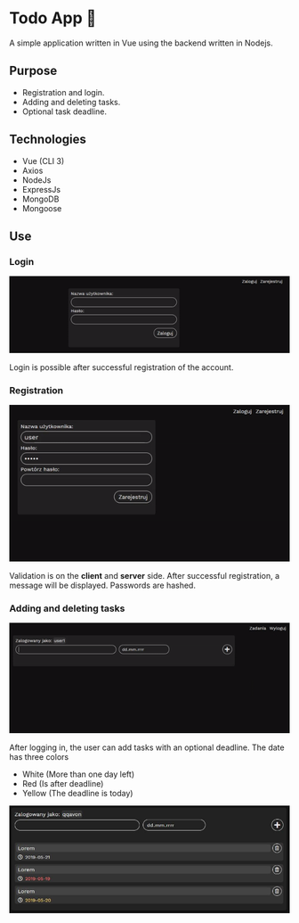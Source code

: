 # Todo App :pencil:

A simple application written in Vue using the backend written in Nodejs.

## Purpose
- Registration and login.
- Adding and deleting tasks.
- Optional task deadline.

## Technologies

- Vue (CLI 3)
- Axios
- NodeJs
- ExpressJs
- MongoDB
- Mongoose

## Use

### Login
![Login](./frontend/public/img/logowanie.gif)

Login is possible after successful registration of the account.
### Registration
![Registration](./frontend/public/img/rejestracja.gif)

Validation is on the **client** and **server** side.
After successful registration, a message will be displayed.
Passwords are hashed.

### Adding and deleting tasks
![Registration](./frontend/public/img/dzialanie.gif)

After logging in, the user can add tasks with an optional deadline.
The date has three colors
- White (More than one day left)
- Red (Is after deadline)
- Yellow (The deadline is today)

![Registration](./frontend/public/img/3.JPG)